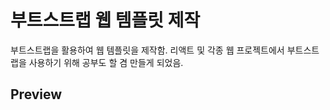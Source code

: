 # 부트스트랩 웹 템플릿 제작

부트스트랩을 활용하여 웹 템플릿을 제작함. 리액트 및 각종 웹 프로젝트에서 부트스트랩을 사용하기 위해 공부도 할 겸 만들게 되었음.


## Preview
<!-- ![screen-shot](https://github.com/yung6699/bootstrap-template/blob/master/img/screen.png)

**[View Live Preview](https://yung6699.github.io/bootstrap-template/)**
 -->
